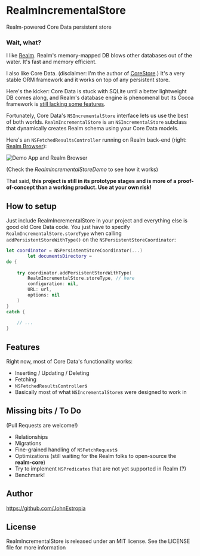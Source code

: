 # RealmIncrementalStore

Realm-powered Core Data persistent store

### Wait, what?
I like [Realm](https://realm.io). Realm's memory-mapped DB blows other databases out of the water.
It's fast and memory efficient.

I also like Core Data. (disclaimer: I'm the author of [CoreStore](https://github.com/JohnEstropia/CoreStore).)
It's a very stable ORM framework and it works on top of any persistent store.

Here's the kicker: Core Data is stuck with SQLite until a better lightweight DB comes along, and Realm's database engine is phenomenal but its Cocoa framework is [still lacking some features](https://realm.io/docs/objc/latest/#current-limitations).

Fortunately, Core Data's `NSIncrementalStore` interface lets us use the best of both worlds. `RealmIncrementalStore` is an `NSIncrementalStore` subclass that dynamically creates Realm schema using your Core Data models.

Here's an `NSFetchedResultsController` running on Realm back-end (right: [Realm Browser](https://itunes.apple.com/us/app/realm-browser/id1007457278?mt=12)):

<img src="https://cloud.githubusercontent.com/assets/3029684/13276802/427c5398-db06-11e5-952b-19264a700bc5.gif" alt="Demo App and Realm Browser" />


(Check the *RealmIncrementalStoreDemo* to see how it works)

That said, **this project is still in its prototype stages and is more of a proof-of-concept than a working product. Use at your own risk!**


## How to setup
Just include RealmIncrementalStore in your project and everything else is good old Core Data code. You just have to specify `RealmIncrementalStore.storeType` when calling `addPersistentStoreWithType()` on the `NSPersistentStoreCoordinator`:

```swift
let coordinator = NSPersistentStoreCoordinator(...)
        let documentsDirectory = 
do {
    
    try coordinator.addPersistentStoreWithType(
        RealmIncrementalStore.storeType, // here
        configuration: nil,
        URL: url,
        options: nil
    )
}
catch {
    
    // ...
}
```


## Features
Right now, most of Core Data's functionality works:

- Inserting / Updating / Deleting
- Fetching
- `NSFetchedResultsController`s
- Basically most of what `NSIncrementalStore`s were designed to work in


## Missing bits / To Do
(Pull Requests are welcome!)

- Relationships
- Migrations
- Fine-grained handling of `NSFetchRequest`s
- Optimizations (still waiting for the Realm folks to open-source the **realm-core**)
- Try to implement `NSPredicates` that are not yet supported in Realm (?)
- Benchmark!


## Author

https://github.com/JohnEstropia


## License
RealmIncrementalStore is released under an MIT license. See the LICENSE file for more information

